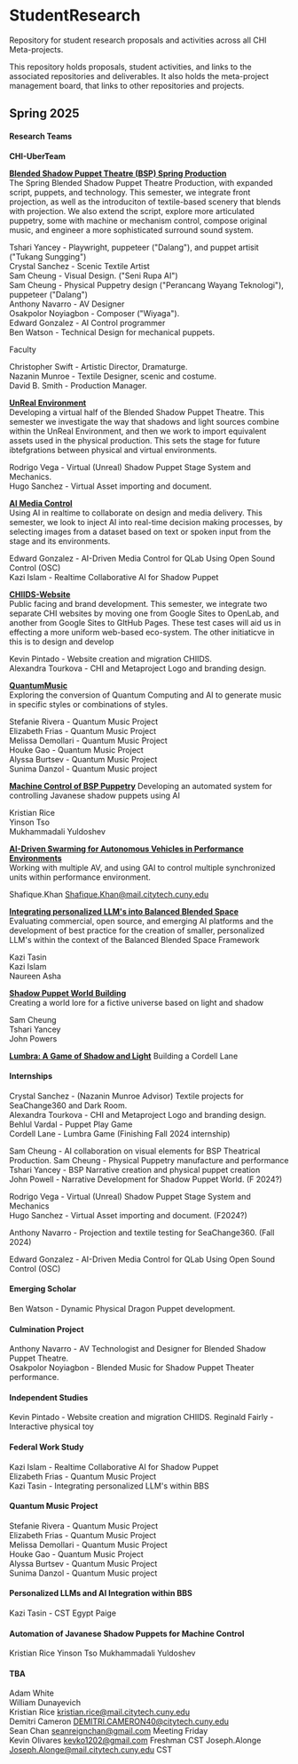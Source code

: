 # StudentResearch
Repository for student research proposals and activities across all CHI Meta-projects.

This repository holds proposals, student activities, and links to the associated repositories and deliverables.  It also holds the meta-project management board, that links to other repositories and projects.  

## Spring 2025  
#### Research Teams

**CHI-UberTeam**

[**Blended Shadow Puppet Theatre (BSP) Spring Production**](https://github.com/orgs/CHI-CityTech/teams/bsp-spring-production)  
The Spring Blended Shadow Puppet Theatre Production, with expanded script, puppets, and technology.  This semester, we integrate front projection, as well as the introduciton of textile-based scenery that blends with projection.  We also extend the script, explore more articulated puppetry, some with machine or mechanism control, compose original music, and engineer a more sophisticated surround sound system.   

Tshari Yancey -  Playwright, puppeteer ("Dalang"), and puppet artisit ("Tukang Sungging")  
Crystal Sanchez - Scenic Textile Artist  
Sam Cheung  -  Visual Design. ("Seni Rupa AI")  
Sam Cheung - Physical Puppetry design ("Perancang Wayang Teknologi"), puppeteer ("Dalang")  
Anthony Navarro - AV Designer   
Osakpolor Noyiagbon - Composer ("Wiyaga").  
Edward Gonzalez - AI Control programmer  
Ben Watson - Technical Design for mechanical puppets.  

Faculty 

Christopher Swift - Artistic Director, Dramaturge.    
Nazanin Munroe - Textile Designer, scenic and costume.      
David B. Smith - Production Manager.    

[**UnReal Environment**](https://github.com/orgs/CHI-CityTech/teams/unreal-environment)  
Developing a virtual half of the Blended Shadow Puppet Theatre.  This semester we investigate the way that shadows and light sources combine within the UnReal Environment, and then we work to import equivalent assets used in the physical production.  This sets the stage for future ibtefgrations between physical and virtual environments.  

Rodrigo Vega - Virtual (Unreal) Shadow Puppet Stage System and Mechanics.  
Hugo Sanchez - Virtual Asset importing and document.  

[**AI Media Control**](https://github.com/orgs/CHI-CityTech/teams/ai_media-control)  
Using AI in realtime to collaborate on design and media delivery.  This semester, we look to inject AI into real-time decision making processes, by selecting images from a dataset based on text or spoken input from the stage and its environments. 

Edward Gonzalez - AI-Driven Media Control for QLab Using Open Sound Control (OSC)  
Kazi Islam - Realtime Collaborative AI for Shadow Puppet

[**CHIIDS-Website**](https://github.com/orgs/CHI-CityTech/teams/chiids-website)  
Public facing and brand development.  This semester, we integrate two separate CHI websites by moving one from Google Sites to OpenLab, and another from Google Sites to GItHub Pages.  These test cases will aid us in effecting a more uniform web-based eco-system.  The other initiaticve in this is to design and develop

Kevin Pintado - Website creation and migration CHIIDS.  
Alexandra Tourkova - CHI and Metaproject Logo and branding design.  

[**QuantumMusic**](https://github.com/orgs/CHI-CityTech/teams/quantummusic)  
Exploring the conversion of Quantum Computing and AI to generate music in specific styles or combinations of styles.  

Stefanie Rivera  - Quantum Music Project  
Elizabeth Frias - Quantum Music Project  
Melissa Demollari - Quantum Music Project  
Houke Gao  - Quantum Music Project  
Alyssa Burtsev - Quantum Music Project  
Sunima Danzol - Quantum Music project  

[**Machine Control of BSP Puppetry**](#)
Developing an automated system for controlling Javanese shadow puppets using AI  

Kristian Rice  
Yinson Tso  
Mukhammadali Yuldoshev  

[**AI-Driven Swarming for Autonomous Vehicles in Performance Environments**](#)  
Working with multiple AV, and using GAI to control multiple synchronized units within performance environment.  

Shafique.Khan <Shafique.Khan@mail.citytech.cuny.edu>  

[**Integrating personalized LLM's into Balanced Blended Space**](#)  
Evaluating commercial, open source, and emerging AI platforms and the development of best practice for the creation of smaller, personalized LLM's within the context of the Balanced Blended Space Framework  

Kazi Tasin  
Kazi Islam  
Naureen Asha  

[**Shadow Puppet World Building**](#)  
Creating a world lore for a fictive universe based on light and shadow  

Sam Cheung  
Tshari Yancey  
John Powers  


[**Lumbra: A Game of Shadow and Light**](#)
Building a 
Cordell Lane  

#### Internships

Crystal Sanchez - (Nazanin Munroe Advisor)  Textile projects for SeaChange360 and Dark Room.  
Alexandra Tourkova - CHI and Metaproject Logo and branding design.  
Behlul Vardal - Puppet Play Game  
Cordell Lane -  Lumbra Game (Finishing Fall 2024 internship)

Sam Cheung  -  AI collaboration on visual elements for BSP Theatrical Production.
Sam Cheung - Physical Puppetry manufacture and performance
Tshari Yancey -  BSP Narrative creation and physical puppet creation  
John Powell - Narrative Development  for Shadow Puppet World. (F 2024?)  

Rodrigo Vega - Virtual (Unreal) Shadow Puppet Stage System and Mechanics  
Hugo Sanchez - Virtual Asset importing and document.  (F2024?)

Anthony Navarro - Projection and textile testing for SeaChange360.  (Fall 2024)  

Edward Gonzalez - AI-Driven Media Control for QLab Using Open Sound Control (OSC)   


#### Emerging Scholar

Ben Watson - Dynamic Physical Dragon Puppet development.

#### Culmination Project

Anthony Navarro - AV Technologist and Designer for Blended Shadow Puppet Theatre.  
Osakpolor Noyiagbon - Blended Music for Shadow Puppet Theater performance.

#### Independent Studies

Kevin Pintado - Website creation and migration CHIIDS. 
Reginald Fairly - Interactive physical toy

#### Federal Work Study

Kazi Islam - Realtime Collaborative AI for Shadow Puppet  
Elizabeth Frias - Quantum Music Project  
Kazi Tasin - Integrating personalized LLM's within BBS 

#### Quantum Music Project
Stefanie Rivera  - Quantum Music Project  
Elizabeth Frias - Quantum Music Project  
Melissa Demollari - Quantum Music Project  
Houke Gao  - Quantum Music Project  
Alyssa Burtsev - Quantum Music Project  
Sunima Danzol - Quantum Music project  

#### Personalized LLMs and AI Integration within BBS 
Kazi Tasin - CST
Egypt Paige  

#### Automation of Javanese Shadow Puppets for Machine Control
Kristian Rice 
Yinson Tso
Mukhammadali Yuldoshev 

#### TBA
Adam White  
William Dunayevich  
Kristian Rice kristian.rice@mail.citytech.cuny.edu   
Demitri Cameron <DEMITRI.CAMERON40@citytech.cuny.edu>  
Sean Chan <seanreignchan@gmail.com>  Meeting Friday  
Kevin Olivares <kevko1202@gmail.com>  Freshman CST
Joseph.Alonge <Joseph.Alonge@mail.citytech.cuny.edu> CST

